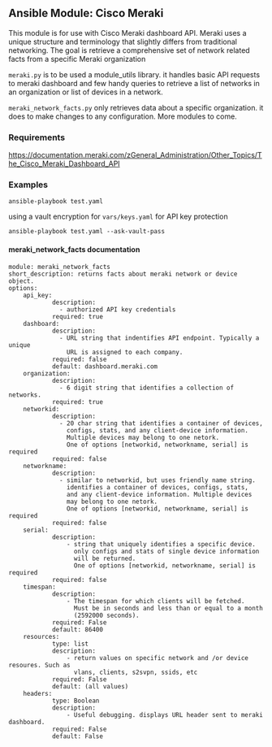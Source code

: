 ## Ansible Module: Cisco Meraki
This module is for use with Cisco Meraki dashboard API.  Meraki uses a unique structure and terminology that slightly differs from traditional networking.  The goal is retrieve a comprehensive set of network related facts from a specific Meraki organization

`meraki.py` is to be used a module_utils library.  it handles basic API requests to meraki dashboard and few handy queries to retrieve a list of networks in an organization or list of devices in a network.

`meraki_network_facts.py` only retrieves data about a specific organization.  it does to make changes to any configuration.  More modules to come.

### Requirements

https://documentation.meraki.com/zGeneral_Administration/Other_Topics/The_Cisco_Meraki_Dashboard_API

### Examples

`ansible-playbook test.yaml`


using a vault encryption for `vars/keys.yaml` for API key protection

`ansible-playbook test.yaml --ask-vault-pass`


#### meraki_network_facts documentation

```
module: meraki_network_facts
short_description: returns facts about meraki network or device object.
options:
    api_key:
            description:
              - authorized API key credentials
            required: true
    dashboard:
            description:
              - URL string that indentifies API endpoint. Typically a unique
                URL is assigned to each company.
            required: false
            default: dashboard.meraki.com
    organization:
            description:
              - 6 digit string that identifies a collection of networks.
            required: true
    networkid:
            description:
              - 20 char string that identifies a container of devices,
                configs, stats, and any client-device information.
                Multiple devices may belong to one netork.
                One of options [networkid, networkname, serial] is required
            required: false
    networkname:
            description:
              - similar to networkid, but uses friendly name string.
                identifies a container of devices, configs, stats,
                and any client-device information. Multiple devices
                may belong to one netork.
                One of options [networkid, networkname, serial] is required
            required: false
    serial:
            description:
                - string that uniquely identifies a specific device.
                  only configs and stats of single device information
                  will be returned.
                  One of options [networkid, networkname, serial] is required
            required: false
    timespan:
            description:
                - The timespan for which clients will be fetched.
                  Must be in seconds and less than or equal to a month
                  (2592000 seconds).
            required: False
            default: 86400
    resources:
            type: list
            description:
                - return values on specific network and /or device resoures. Such as
                  vlans, clients, s2svpn, ssids, etc
            required: False
            default: (all values)
    headers:
            type: Boolean
            description:
                - Useful debugging. displays URL header sent to meraki dashboard.
            required: False
            default: False
```
